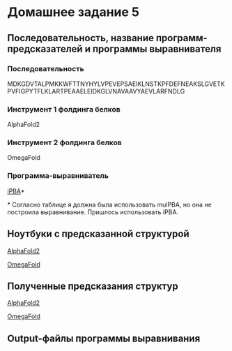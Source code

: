 # Домашнее задание 5

## Последовательность, название программ-предсказателей и программы выравнивателя

### Последовательность
MDKGDVTALPMKKWFTTNYHYLVPEVEPSAEIKLNSTKPFDEFNEAKSLGVETKPVFIGPYTFLKLARTPEAAELEIDKGLVNAVAAVYAEVLARFNDLG

### Инструмент 1 фолдинга белков
AlphaFold2

### Инструмент 2 фолдинга белков
OmegaFold

### Программа-выравниватель
[iPBA](https://www.dsimb.inserm.fr/dsimb_tools/ipba/index.php)\*

\* Согласно таблице я должна была использовать mulPBA, но она не построила выравнивание. Пришлось использовать iPBA.

## Ноутбуки с предсказанной структурой

[AlphaFold2](notebooks/Копия_блокнота__AlphaFold2_ipynb_.ipynb)

[OmegaFold](notebooks/Копия_блокнота__omegafold_ipynb_.ipynb)

## Полученные предсказания структур

[AlphaFold2](predictions/6e0f8_alpha.pdb)

[OmegaFold](predictions/6e0f8_omega.pdb)

## Output-файлы программы выравнивания
